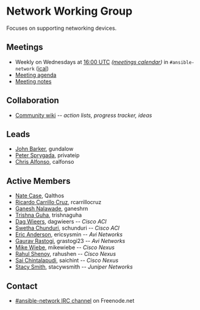 # Network Working Group

Focuses on supporting networking devices.

## Meetings
* Weekly on Wednesdays at [16:00 UTC](http://www.thetimezoneconverter.com/?t=16:00&tz=UTC)
  *([meetings calendar](https://calendar.google.com/calendar/embed?src=ansible.com_pafenslko0e2bqjgujp8f7s0do%40group.calendar.google.com&ctz=UTC))* in `#ansible-network`
  ([ical](https://raw.githubusercontent.com/ansible/community/master/meetings/ical/network.ics))
* [Meeting agenda](https://github.com/ansible/community/issues?q=is:open+label:meeting_agenda+label:network)
* [Meeting notes](https://meetbot.fedoraproject.org/sresults/?group_id=network_working_group&type=team)

## Collaboration
* [Community wiki](https://github.com/ansible/community/wiki/Network) *-- action lists, progress tracker, ideas*

## Leads
* [John Barker](https://github.com/gundalow), gundalow
* [Peter Sprygada](https://github.com/privateip), privateip
* [Chris Alfonso](https://github.com/calfonso), calfonso

## Active Members
* [Nate Case](https://github.com/Qalthos), Qalthos
* [Ricardo Carrillo Cruz](https://github.com/rcarrillocruz), rcarrillocruz
* [Ganesh Nalawade](https://github.com/ganeshrn), ganeshrn
* [Trishna Guha](https://github.com/trishnaguha), trishnaguha
* [Dag Wieers](https://github.com/dagwieers), dagwieers -- *Cisco ACI*
* [Swetha Chunduri](https://github.com/schunduri), schunduri -- *Cisco ACI*
* [Eric Anderson](https://github.com/ericsysmin), ericsysmin -- *Avi Networks*
* [Gaurav Rastogi](https://github.com/grastogi23), grastogi23 -- *Avi Networks*
* [Mike Wiebe](https://github.com/mikewiebe), mikewiebe -- *Cisco Nexus*
* [Rahul Shenoy](https://github.com/rahushen), rahushen -- *Cisco Nexus*
* [Sai Chintalapudi](https://github.com/saichint), saichint -- *Cisco Nexus*
* [Stacy Smith](https://github.com/stacywsmith), stacywsmith -- *Juniper Networks*

## Contact
* [#ansible-network IRC channel](https://webchat.freenode.net/?channels=ansible-network) on Freenode.net
